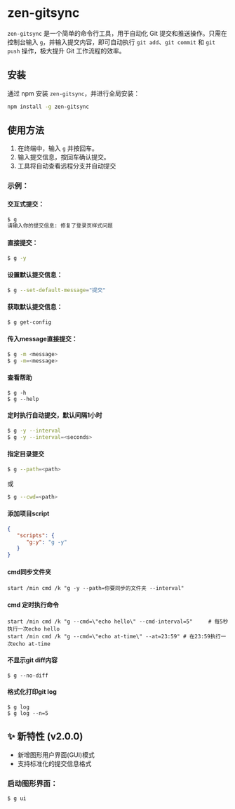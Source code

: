 # zen-gitsync

`zen-gitsync` 是一个简单的命令行工具，用于自动化 Git 提交和推送操作。只需在控制台输入 `g`，并输入提交内容，即可自动执行 `git add`、`git commit` 和 `git push` 操作，极大提升 Git 工作流程的效率。

## 安装

通过 npm 安装 `zen-gitsync`，并进行全局安装：

```bash
npm install -g zen-gitsync
```

## 使用方法

1. 在终端中，输入 `g` 并按回车。
2. 输入提交信息，按回车确认提交。
3. 工具将自动查看远程分支并自动提交


### 示例：
#### 交互式提交：
```bash
$ g
请输入你的提交信息: 修复了登录页样式问题
```
#### 直接提交：
```bash
$ g -y
```
#### 设置默认提交信息：
```bash
$ g --set-default-message="提交"
```
#### 获取默认提交信息：
```bash
$ g get-config
```
#### 传入message直接提交：
```bash
$ g -m <message>
$ g -m=<message>
```

#### 查看帮助
```shell
$ g -h
$ g --help
```

#### 定时执行自动提交，默认间隔1小时
```bash
$ g -y --interval
$ g -y --interval=<seconds> 
```
#### 指定目录提交
```bash
$ g --path=<path> 
```
或
```bash
$ g --cwd=<path> 
```

#### 添加项目script
```json
{
   "scripts": {
      "g:y": "g -y"
   }
}
```

#### cmd同步文件夹
```shell
start /min cmd /k "g -y --path=你要同步的文件夹 --interval"
```

#### cmd 定时执行命令
```shell
start /min cmd /k "g --cmd=\"echo hello\" --cmd-interval=5"     # 每5秒执行一次echo hello
start /min cmd /k "g --cmd=\"echo at-time\" --at=23:59" # 在23:59执行一次echo at-time
```

#### 不显示git diff内容
```shell
$ g --no-diff
```

#### 格式化打印git log
```shell
$ g log
$ g log --n=5
```

## ✨ 新特性 (v2.0.0)
- 新增图形用户界面(GUI)模式
- 支持标准化的提交信息格式

### 启动图形界面：
```shell
$ g ui
```
